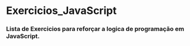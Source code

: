 # Exercicios_JavaScript

### Lista de Exercicios para reforçar a logica de programação em JavaScript.

